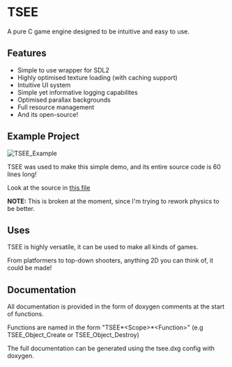 # TSEE

A pure C game engine designed to be intuitive and easy to use.

## Features

- Simple to use wrapper for SDL2
- Highly optimised texture loading (with caching support)
- Intuitive UI system
- Simple yet informative logging capabilites
- Optimised parallax backgrounds
- Full resource management
- And its open-source!

## Example Project

![TSEE_Example](https://user-images.githubusercontent.com/54776821/149760801-7c6dd131-e08a-4d20-9296-9f34fef48dd1.gif)

TSEE was used to make this simple demo, and its entire source code is 60 lines long!

Look at the source in [this file](https://github.com/EvieUwU/TSEE/blob/master/src/main.c)

**NOTE:** This is broken at the moment, since I'm trying to rework physics to be better.

## Uses

TSEE is highly versatile, it can be used to make all kinds of games.

From platformers to top-down shooters, anything 2D you can think of, it could be made!

## Documentation

All documentation is provided in the form of doxygen comments at the start of functions.

Functions are named in the form "TSEE*\<Scope>*\<Function>" (e.g TSEE_Object_Create or TSEE_Object_Destroy)

The full documentation can be generated using the tsee.dxg config with doxygen.
